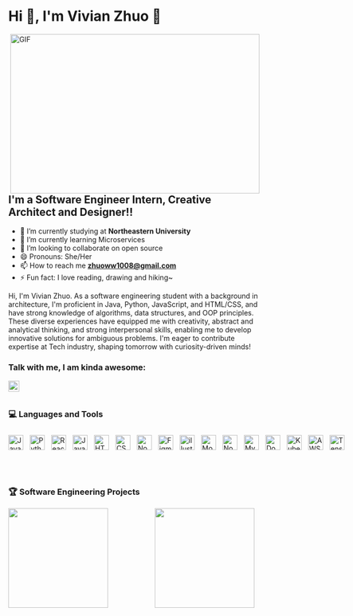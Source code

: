 # Hi 👋, I'm Vivian Zhuo 🥳

<img align="right" alt="GIF" src="https://github.com/arsentieva/arsentieva/blob/main/code.gif?raw=true" width="500" height="320" />


## I'm a Software Engineer Intern, Creative Architect and Designer!!
- 🔭 I’m currently studying at **Northeastern University**
- 🌱 I’m currently learning Microservices
- 👯 I’m looking to collaborate on open source
- 😄 Pronouns: She/Her
- 📫 How to reach me **zhuoww1008@gmail.com**
- ⚡ Fun fact: I love reading, drawing and hiking~

Hi, I'm Vivian Zhuo. As a software engineering student with a background in architecture, I'm proficient in Java, Python, JavaScript, and HTML/CSS, and have strong knowledge of algorithms, data structures, and OOP principles. These diverse experiences have equipped me with creativity, abstract and analytical thinking, and strong interpersonal skills, enabling me to develop innovative solutions for ambiguous problems. I'm eager to contribute expertise at Tech industry, shaping tomorrow with curiosity-driven minds!

### Talk with me, I am kinda awesome:
[<img align="left" alt="Software Engineer | LinkedIn" width="22px" src="https://cdn.jsdelivr.net/npm/simple-icons@v3/icons/linkedin.svg" />][linkedin]

<br />

#

### 💻 Languages and Tools

<div style="display: flex; padding-top:10px;">
    <img align="left" alt="Java" width="30px" style="padding-right:10px;" src="https://cdn.jsdelivr.net/gh/devicons/devicon/icons/java/java-original.svg"/>
    <img align="left" alt="Python" width="30px" style="padding-right:10px;" src="https://cdn.jsdelivr.net/gh/devicons/devicon/icons/python/python-plain.svg" />
    <img align="left" alt="React" width="30px" style="padding-right:10px;" src="https://cdn.jsdelivr.net/gh/devicons/devicon/icons/react/react-original.svg" />
    <img align="left" alt="JavaScript" width="30px" style="padding-right:10px;" src="https://cdn.jsdelivr.net/gh/devicons/devicon/icons/javascript/javascript-plain.svg" />
    <img align="left" alt="HTML" width="30px" style="padding-right:10px;" src="https://cdn.jsdelivr.net/gh/devicons/devicon/icons/html5/html5-plain.svg" />
    <img align="left" alt="CSS" width="30px" style="padding-right:10px;" src="https://cdn.jsdelivr.net/gh/devicons/devicon/icons/css3/css3-plain.svg" />
    <img align="left" alt="NodeJS" width="30px" style="padding-right:10px;" src="https://cdn.jsdelivr.net/gh/devicons/devicon/icons/nodejs/nodejs-original.svg" />
    <img align="left" alt="Figma" width="30px" style="padding-right:10px;" src="https://cdn.jsdelivr.net/gh/devicons/devicon/icons/figma/figma-original.svg" />
    <img align="left" alt="illustrator" width="30px" style="padding-right:10px;" src="https://cdn.jsdelivr.net/gh/devicons/devicon/icons/illustrator/illustrator-line.svg" />
    <img align="left" alt="Mongodb" width="30px" style="padding-right:10px;" src="https://user-images.githubusercontent.com/25181517/182884177-d48a8579-2cd0-447a-b9a6-ffc7cb02560e.png" />
    <img align="left" alt="NodeJS" width="30px" style="padding-right:10px;" src="https://cdn.jsdelivr.net/gh/devicons/devicon/icons/photoshop/photoshop-line.svg" />
    <img align="left" alt="MySQL" width="30px" style="padding-right:10px;" src="https://user-images.githubusercontent.com/25181517/183896128-ec99105a-ec1a-4d85-b08b-1aa1620b2046.png" />
    <img align="left" alt="Docker" width="30px" style="padding-right:10px;" src="https://user-images.githubusercontent.com/25181517/117207330-263ba280-adf4-11eb-9b97-0ac5b40bc3be.png" />
    <img align="left" alt="Kubernetes" width="30px" style="padding-right:10px;" src="https://user-images.githubusercontent.com/25181517/182534006-037f08b5-8e7b-4e5f-96b6-5d2a5558fa85.png" />
    <img align="left" alt="AWS" width="30px" style="padding-right:10px;" src="https://user-images.githubusercontent.com/25181517/183896132-54262f2e-6d98-41e3-8888-e40ab5a17326.png" />
    <img align="left" alt="TensorFlow" width="30px" style="padding-right:10px;" src="https://user-images.githubusercontent.com/25181517/223639822-2a01e63a-a7f9-4a39-8930-61431541bc06.png" /><br>
    
</div>
<br>
<br>

#

### 🏆 Software Engineering Projects

<div style="display: flex; justify-content: space-between; margin-right: 10px">
    <img src="https://github.com/zhuoww/zhuoww/blob/main/traveling%20web%20app.gif?raw=true" height="200">
    <img src="https://github.com/zhuoww/zhuoww/blob/main/FoodOrderingSystem.gif?raw=true" height="200">
</div>
<br>

[linkedin]: https://www.linkedin.com/in/weiwei-zhuo23/

